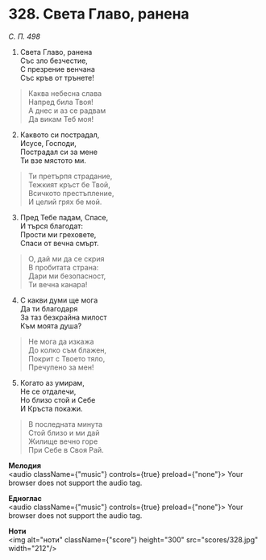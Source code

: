 # 328. Света Главо, ранена

_С. П. 498_

1. Света Главо, ранена  
Със зло безчестие,  
С презрение венчана  
Със кръв от трънете!  

> Каква небесна слава  
> Напред била Твоя!  
> А днес и аз се радвам  
> Да викам Теб моя!

2. Каквото си пострадал,  
Исусе, Господи,  
Пострадал си за мене  
Ти взе мястото ми.  

> Ти претърпя страдание,  
> Тежкият кръст бе Твой,  
> Всичкото престъпление,  
> И целий грях бе мой.  

3. Пред Тебе падам, Спасе,  
И търся благодат:  
Прости ми греховете,  
Спаси от вечна смърт.  

> О, дай ми да се скрия  
> В пробитата страна:  
> Дари ми безопасност,  
> Ти вечна канара!

4. С какви думи ще мога  
Да ти благодаря  
За таз безкрайна милост  
Към моята душа?  

> Не мога да изкажа  
> До колко съм блажен,  
> Покрит с Твоето тяло,  
> Пречупено за мен!

5. Когато аз умирам,  
Не се отдалечи,  
Но близо стой и Себе  
И Кръста покажи.  

> В последната минута  
> Стой близо и ми дай  
> Жилище вечно горе  
> При Себе в Своя Рай.

**Мелодия**  
<audio className={"music"} controls={true} preload={"none"}>
    <source src="mp3/328.mp3" type="audio/mpeg"/>
    Your browser does not support the audio tag.
</audio>

**Едноглас**  
<audio className={"music"} controls={true} preload={"none"}>
    <source src="transp/328.mp3" type="audio/mpeg"/>
    Your browser does not support the audio tag.
</audio>

**Ноти**  
<img alt="ноти" className={"score"} height="300" src="scores/328.jpg" width="212"/>
